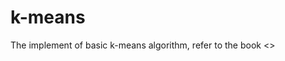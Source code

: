 # k-means
The implement of basic k-means algorithm, refer to the book <<Machine Learning in Action>>

